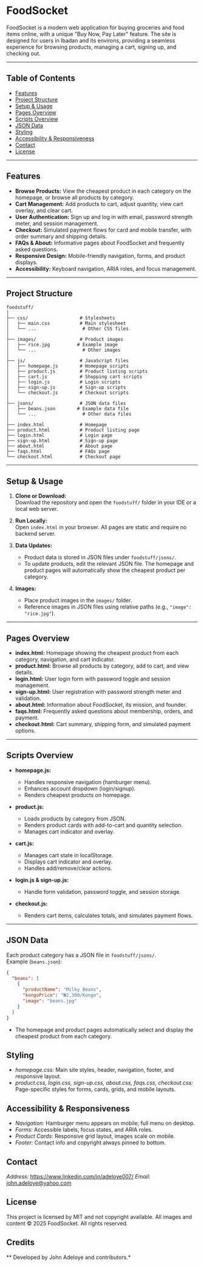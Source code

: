 # FoodSocket

FoodSocket is a modern web application for buying groceries and food items online, with a unique "Buy Now, Pay Later" feature. The site is designed for users in Ibadan and its environs, providing a seamless experience for browsing products, managing a cart, signing up, and checking out.

---

## Table of Contents

- [Features](#features)
- [Project Structure](#project-structure)
- [Setup & Usage](#setup--usage)
- [Pages Overview](#pages-overview)
- [Scripts Overview](#scripts-overview)
- [JSON Data](#json-data)
- [Styling](#styling)
- [Accessibility & Responsiveness](#accessibility--responsiveness)
- [Contact](#contact)
- [License](#license)

---

## Features

- **Browse Products:** View the cheapest product in each category on the homepage, or browse all products by category.
- **Cart Management:** Add products to cart, adjust quantity, view cart overlay, and clear cart.
- **User Authentication:** Sign up and log in with email, password strength meter, and session management.
- **Checkout:** Simulated payment flows for card and mobile transfer, with order summary and shipping details.
- **FAQs & About:** Informative pages about FoodSocket and frequently asked questions.
- **Responsive Design:** Mobile-friendly navigation, forms, and product displays.
- **Accessibility:** Keyboard navigation, ARIA roles, and focus management.

---

## Project Structure

```
foodstuff/
│
├── css/                   # Stylesheets
│   ├── main.css           # Main stylesheet
│   └── ...                 # Other CSS files
│
├── images/                # Product images
│   ├── rice.jpg          # Example image
│   └── ...                 # Other images
│
├── js/                    # JavaScript files
│   ├── homepage.js        # Homepage scripts
│   ├── product.js         # Product listing scripts
│   ├── cart.js            # Shopping cart scripts
│   ├── login.js           # Login scripts
│   ├── sign-up.js         # Sign-up scripts
│   └── checkout.js        # Checkout scripts
│
├── jsons/                 # JSON data files
│   ├── beans.json        # Example data file
│   └── ...                 # Other data files
│
├── index.html             # Homepage
├── product.html           # Product listing page
├── login.html             # Login page
├── sign-up.html           # Sign-up page
├── about.html             # About page
├── faqs.html              # FAQs page
└── checkout.html          # Checkout page
```

---

## Setup & Usage

1. **Clone or Download:**  
   Download the repository and open the `foodstuff/` folder in your IDE or a local web server.

2. **Run Locally:**  
   Open `index.html` in your browser. All pages are static and require no backend server.

3. **Data Updates:**  
   - Product data is stored in JSON files under `foodstuff/jsons/`.
   - To update products, edit the relevant JSON file. The homepage and product pages will automatically show the cheapest product per category.

4. **Images:**  
   - Place product images in the `images/` folder.
   - Reference images in JSON files using relative paths (e.g., `"image": "rice.jpg"`).

---

## Pages Overview

- **index.html:** Homepage showing the cheapest product from each category, navigation, and cart indicator.
- **product.html:** Browse all products by category, add to cart, and view details.
- **login.html:** User login form with password toggle and session management.
- **sign-up.html:** User registration with password strength meter and validation.
- **about.html:** Information about FoodSocket, its mission, and founder.
- **faqs.html:** Frequently asked questions about membership, orders, and payment.
- **checkout.html:** Cart summary, shipping form, and simulated payment options.

---

## Scripts Overview

- **homepage.js:**  
  - Handles responsive navigation (hamburger menu).
  - Enhances account dropdown (login/signup).
  - Renders cheapest products on homepage.

- **product.js:**  
  - Loads products by category from JSON.
  - Renders product cards with add-to-cart and quantity selection.
  - Manages cart indicator and overlay.

- **cart.js:**  
  - Manages cart state in localStorage.
  - Displays cart indicator and overlay.
  - Handles add/remove/clear actions.

- **login.js & sign-up.js:**  
  - Handle form validation, password toggle, and session storage.

- **checkout.js:**  
  - Renders cart items, calculates totals, and simulates payment flows.

---

## JSON Data

Each product category has a JSON file in `foodstuff/jsons/`.  
Example (`beans.json`):

```json
{
  "beans": [
    {
      "productName": "Milky Beans",
      "kongoPrice": "₦2,300/Kongo",
      "image": "beans.jpg"
    }
  ]
}
```

- The homepage and product pages automatically select and display the cheapest product from each category.


## Styling
- *homepage.css:* Main site styles, header, navigation, footer, and responsive layout.
- *product.css, login.css, sign-up.css, about.css, faqs.css, checkout.css:* Page-specific styles for forms, cards, grids, and mobile layouts.

## Accessibility & Responsiveness
- *Navigation:* Hamburger menu appears on mobile; full menu on desktop.
- *Forms:* Accessible labels, focus states, and ARIA roles.
- *Product Cards:* Responsive grid layout, images scale on mobile.
- *Footer:* Contact info and copyright always pinned to bottom.


## Contact
*Address:* https://www.linkedin.com/in/adeloye007/
*Email:* john.adeloye@yahoo.com


## License
This project is licensed by MIT and not copyright available.
All images and content © 2025 FoodSocket. All rights reserved.


## Credits
** Developed by John Adeloye and contributors.*